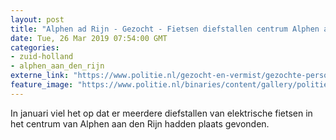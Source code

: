 ```yaml
---
layout: post
title: "Alphen ad Rijn - Gezocht - Fietsen diefstallen centrum Alphen aan den Rijn"
date: Tue, 26 Mar 2019 07:54:00 GMT
categories: 
- zuid-holland 
- alphen_aan_den_rijn 
externe_link: "https://www.politie.nl/gezocht-en-vermist/gezochte-personen/2019/maart/06-dh/tw-26-03/06-fietsen-diefstallen-centrum-alphen-aan-den-rijn.html"
feature_image: "https://www.politie.nl/binaries/content/gallery/politie/gezocht/verdachten/2019/maart/06-dh/tw-26-03/190326_team_fietsdiefstallen-alphen-4.jpg"
---
```


In januari viel het op dat er meerdere diefstallen van elektrische fietsen in het centrum van Alphen aan den Rijn hadden plaats gevonden.
